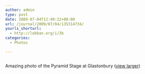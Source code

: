 ```yaml
---
author: admin
type: post
date: 2009-07-04T12:49:22+00:00
url: /journal/2009/07/04/135314734/
yourls_shorturl:
  - http://lobban.org/i/3b
categories:
  - Photos

---
```

<div class="figure">
  <img src="http://andy.lobban.org/photo/1280/135314734/1/n6SoNyvfPphvlp1ande2ta6f" alt="" />
</div>

Amazing photo of the Pyramid Stage at Glastonbury ([view larger][1])

 [1]: http://www.bbc.co.uk/glastonbury/2009/photos/saturday/20/#photo